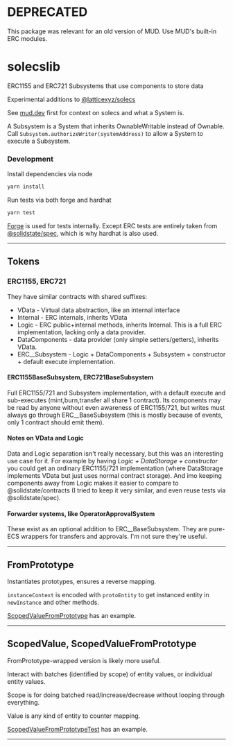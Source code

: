 # DEPRECATED

This package was relevant for an old version of MUD. Use MUD's built-in ERC modules.

# solecslib
ERC1155 and ERC721 Subsystems that use components to store data

Experimental additions to [@latticexyz/solecs](https://github.com/latticexyz/mud/tree/main/packages/solecs)

See [mud.dev](https://mud.dev/) first for context on solecs and what a System is.

A Subsystem is a System that inherits OwnableWritable instead of Ownable.
Call `Subsystem.authorizeWriter(systemAddress)` to allow a System to execute a Subsystem.

### Development

Install dependencies via node

```bash
yarn install
```

Run tests via both forge and hardhat

```bash
yarn test
```

[Forge](https://book.getfoundry.sh/forge/writing-tests) is used for tests internally. Except ERC tests are entirely taken from [@solidstate/spec](https://github.com/solidstate-network/solidstate-solidity/tree/master/spec), which is why hardhat is also used.

----------

## Tokens

### ERC1155, ERC721

They have similar contracts with shared suffixes:
- VData - Virtual data abstraction, like an internal interface
- Internal - ERC internals, inherits VData
- Logic - ERC public+internal methods, inherits Internal. This is a full ERC implementation, lacking only a data provider.
- DataComponents - data provider (only simple setters/getters), inherits VData.
- ERC__Subsystem - Logic + DataComponents + Subsystem + constructor + default execute implementation.

#### ERC1155BaseSubsystem, ERC721BaseSubsystem
Full ERC1155/721 and Subsystem implementation, with a default execute and sub-executes (mint,burn,transfer all share 1 contract). Its components may be read by anyone without even awareness of ERC1155/721, but writes must always go through ERC__BaseSubsystem (this is mostly because of events, only 1 contract should emit them).

#### Notes on VData and Logic
Data and Logic separation isn't really necessary, but this was an interesting use case for it. For example by having *Logic + DataStorage + constructor* you could get an ordinary ERC1155/721 implementation (where DataStorage implements VData but just uses normal contract storage). And imo keeping components away from Logic makes it easier to compare to @solidstate/contracts (I tried to keep it very similar, and even reuse tests via @solidstate/spec).

#### Forwarder systems, like OperatorApprovalSystem
These exist as an optional addition to ERC__BaseSubsystem. They are pure-ECS wrappers for transfers and approvals. I'm not sure they're useful.

----------

## FromPrototype

Instantiates prototypes, ensures a reverse mapping.

`instanceContext` is encoded with `protoEntity` to get instanced entity in `newInstance` and other methods.

[ScopedValueFromPrototype](contracts/scoped-value/ScopedValueFromPrototype.sol) has an example.

----------

## ScopedValue, ScopedValueFromPrototype

FromPrototype-wrapped version is likely more useful.

Interact with batches (identified by scope) of entity values, or individual entity values.

Scope is for doing batched read/increase/decrease without looping through everything.

Value is any kind of entity to counter mapping.

[ScopedValueFromPrototypeTest](contracts/test/scoped-value/ScopedValueFromPrototype.t.sol) has an example.

----------